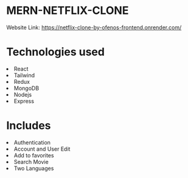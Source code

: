 # MERN-NETFLIX-CLONE

Website Link: https://netflix-clone-by-ofenos-frontend.onrender.com/

# Technologies used
<li>React</li>
<li>Tailwind</li>
<li>Redux</li>
<li>MongoDB</li>
<li>Nodejs</li>
<li>Express</li>

# Includes
<li>Authentication</li>
<li>Account and User Edit</li>
<li>Add to favorites</li>
<li>Search Movie</li>
<li>Two Languages</li>
